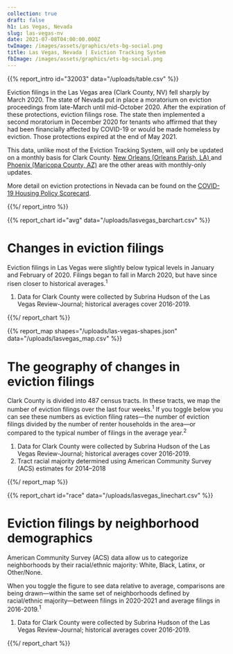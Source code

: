 ```yaml
---
collection: true
draft: false
h1: Las Vegas, Nevada
slug: las-vegas-nv
date: 2021-07-08T04:00:00.000Z
twImage: /images/assets/graphics/ets-bg-social.png
title: Las Vegas, Nevada | Eviction Tracking System
fbImage: /images/assets/graphics/ets-bg-social.png
---
```


{{% report_intro id="32003" data="/uploads/table.csv" %}}

Eviction filings in the Las Vegas area (Clark County, NV) fell sharply by March 2020. The state of Nevada put in place a moratorium on eviction proceedings from late-March until mid-October 2020. After the expiration of these protections, eviction filings rose. The state then implemented a second moratorium in December 2020 for tenants who affirmed that they had been financially affected by COVID-19 or would be made homeless by eviction. Those protections expired at the end of May 2021. 

This data, unlike most of the Eviction Tracking System, will only be updated on a monthly basis for Clark County. [New Orleans (Orleans Parish, LA) ](https://evictionlab.org/eviction-tracking/new-orleans-la/)and [](https://evictionlab.org/eviction-tracking/las-vegas-nv/)[Phoenix (Maricopa County, AZ)](https://evictionlab.org/eviction-tracking/phoenix-az/) are the other areas with monthly-only updates. 

More detail on eviction protections in Nevada can be found on the [COVID-19 Housing Policy Scorecard](https://evictionlab.org/covid-policy-scorecard/nv/).

{{%/ report_intro %}}



{{% report_chart id="avg" data="/uploads/lasvegas_barchart.csv" %}}







# Changes in eviction filings

Eviction filings in Las Vegas were slightly below typical levels in January and February of 2020. Filings began to fall in March 2020, but have since risen closer to historical averages.<sup>1</sup>

1. Data for Clark County were collected by Subrina Hudson of the Las Vegas Review-Journal; historical averages cover 2016-2019.







{{%/ report_chart %}}



{{% report_map shapes="/uploads/las-vegas-shapes.json" data="/uploads/lasvegas_map.csv" %}}





# The geography of changes in eviction filings

Clark County is divided into 487 census tracts. In these tracts, we map the number of eviction filings over the last four weeks.<sup>1</sup> If you toggle below you can see these numbers as eviction filing rates—the number of eviction filings divided by the number of renter households in the area—or compared to the typical number of filings in the average year.<sup>2</sup>

1. Data for Clark County were collected by Subrina Hudson of the Las Vegas Review-Journal; historical averages cover 2016-2019. 
2. Tract racial majority determined using American Community Survey (ACS) estimates for 2014–2018





{{%/ report_map %}}



{{% report_chart id="race" data="/uploads/lasvegas_linechart.csv" %}}



# Eviction filings by neighborhood demographics

American Community Survey (ACS) data allow us to categorize neighborhoods by their racial/ethnic majority: White, Black, Latinx, or Other/None. 

When you toggle the figure to see data relative to average, comparisons are being drawn—within the same set of neighborhoods defined by racial/ethnic majority—between filings in 2020-2021 and average filings in 2016-2019.<sup>1</sup>

1. Data for Clark County were collected by Subrina Hudson of the Las Vegas Review-Journal; historical averages cover 2016-2019.



{{%/ report_chart %}}